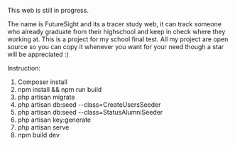 This web is still in progress.

The name is FutureSight and its a tracer study web, it can track someone who already graduate from their highschool and keep in check where they working at.
This is a project for my school final test. All my project are open source so you can copy it whenever you want for your need though a star will be appreciated :)

Instruction:

1. Composer install
2. npm install && npm run build
3. php artisan migrate
4. php artisan db:seed --class=CreateUsersSeeder
5. php artisan db:seed --class=StatusAlumniSeeder
6. php artisan key:generate
7. php artisan serve
8. npm build dev
